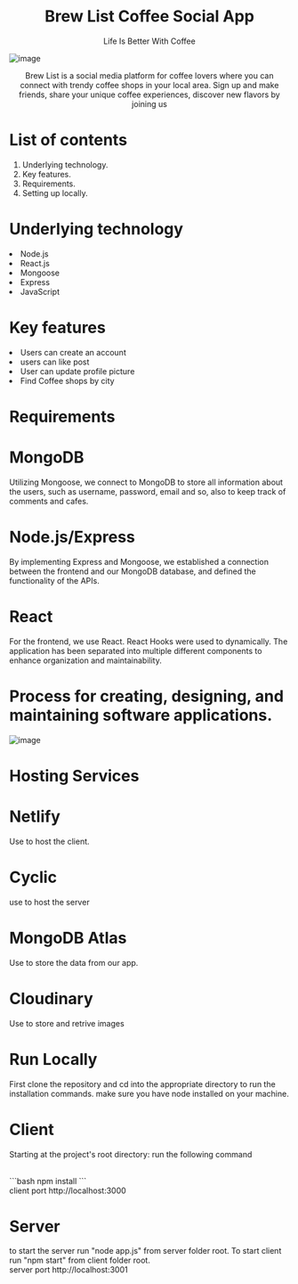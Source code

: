 <p><h1 align="center"> Brew List Coffee Social App </h1></p>
<a  href="https://deft-kataifi-43eda1.netlify.app/" style="text-decoration:none"> <p align="center">Life Is Better With Coffee </p></a>

![image](https://user-images.githubusercontent.com/105890888/211836025-68494da8-9a76-4be0-b204-d4e0ecb95eae.png)

<p align="center"> Brew List is a social media platform for coffee lovers where you can connect with trendy coffee shops in your
local area. Sign up and make friends, share your unique coffee experiences, discover new flavors by joining us
</p> 

# List of contents
<ol>
<li>Underlying technology.</li>
<li>Key features.</li>
<li>Requirements.</li>
<li>Setting up locally.</li>
</ol>

# Underlying technology
 
 <li>Node.js</li>
 <li>React.js</li>
 <li>Mongoose</li>
 <li>Express</li>
 <li>JavaScript</li>

# Key features
  <li>Users can create an account</li>
  <li>users can like post </li>
  <li>User can update profile picture</li>
  <li>Find Coffee shops by city </li>
  
 

# Requirements      
 <p><h1>MongoDB </h1></p>
 <p>Utilizing Mongoose, we connect to MongoDB to store all information about the users, such as username, password, email and so, also to keep track of comments and     cafes.</p>
 
<p><h1>Node.js/Express</h1></p>
<p>By implementing Express and Mongoose, we established a connection between the frontend and our MongoDB database, and defined the functionality of the APIs.  </p>
 
<p><h1>React</h1></p>
<p> For the frontend, we use React. React Hooks were used to dynamically. The application has been separated into multiple different components to enhance organization and maintainability.</p>
      
      
# Process for creating, designing, and maintaining software applications.

![image](https://user-images.githubusercontent.com/105890888/211891873-058a50bb-89f6-4d72-9d27-66cd15ecf159.png)

# Hosting Services
<p><h1>Netlify</h1></p>
Use to host the client. 

<p><h1>Cyclic</h1></p>
<p>use to host the server </p>

<p><h1>MongoDB Atlas</h1></p>
Use to store the data  from our app. 

<p><h1>Cloudinary</h1></p>
Use to store and retrive images


# Run Locally 
First clone the repository and cd into the appropriate directory to run the installation commands.
make sure you have node installed on your machine.
# Client 
<p>Starting at the project's root directory: run the following command</p>
<br>
```bash
  npm install
```
<br>client  port http://localhost:3000 

# Server 
</p>to start the server run "node app.js" from server folder root. To start client run "npm start" from client folder root.
<br> server port http://localhost:3001 </p>
